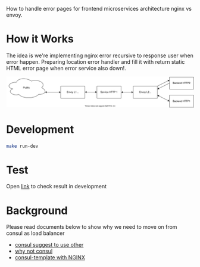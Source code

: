 How to handle error pages for frontend microservices architecture nginx vs envoy.

# How it Works

The idea is we're implementing nginx error recursive to response user when error happen. Preparing location error handler and fill it with return static HTML error page when error service also down!.

![Arch](design/arch.svg)

# Development

```sh
make run-dev
```

# Test

Open [link](https://devel.domain.com) to check result in development

# Background

Please read documents below to show why we need to move on from consul as load balancer

- [consul suggest to use other](https://www.hashicorp.com/blog/load-balancing-strategies-for-consul)
- [why not consul](https://arkwright.github.io/scaling-react-server-side-rendering.html)
- [consul-template with NGINX](https://learn.hashicorp.com/tutorials/consul/load-balancing-nginx) 